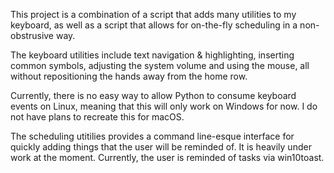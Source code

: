 This project is a combination of a script that adds many utilities to my keyboard, as well as a script that allows for on-the-fly scheduling in a non-obstrusive way. 

The keyboard utilities include text navigation & highlighting, inserting common symbols, adjusting the system volume and using the mouse, all without repositioning the hands away from the home row. 

Currently, there is no easy way to allow Python to consume keyboard events on Linux, meaning that this will only work on Windows for now. I do not have plans to recreate this for macOS.

The scheduling utitilies provides a command line-esque interface for quickly adding things that the user will be reminded of. It is heavily under work at the moment. Currently, the user is reminded of tasks via win10toast.
